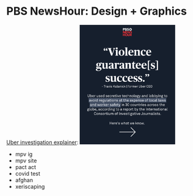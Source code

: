 # PBS NewsHour: Design + Graphics 

<a href="https://www.instagram.com/p/Cf9pnajFWp8/?utm_source=ig_web_copy_link">
Uber investigation explainer</a>:   


<a href="https://www.instagram.com/p/Cf9pnajFWp8/?utm_source=ig_web_copy_link">
<img src="images/uber.png" alt="uber graphic" width="250px" text-align=center/>
</a>

- mpv ig
- mpv site
- pact act
- covid test
- afghan
- xeriscaping
